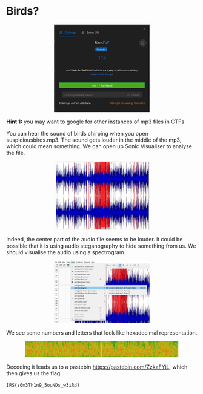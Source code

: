 # Birds?

<p align = "center"><img src="challenge.JPG" alt="alt text" width="50%" height="50%" /></p>

**Hint 1:** you may want to google for other instances of mp3 files in CTFs

You can hear the sound of birds chirping when you open suspiciousbirds.mp3. The sound gets louder in the middle of the mp3, which could mean something. We can open up Sonic Visualiser to analyse the file.

<p align = "center"><img src="sound.JPG" alt="alt text" width="50%" height="50%" /></p>

Indeed, the center part of the audio file seems to be louder. it could be possible that it is using audio steganography to hide something from us. We should visualise the audio using a spectrogram.

<p align = "center"><img src="config.JPG" alt="alt text" width="50%" height="50%" /></p>

We see some numbers and letters that look like hexadecimal representation. 

<p align = "center"><img src="spectrogram.JPG" alt="alt text" width="80%" height="80%" /></p>

Decoding it leads us to a pastebin https://pastebin.com/ZzkaFYiL, which then gives us the flag:

```
IRS{s0m3Th1n9_5ouNDs_w3iRd}
```